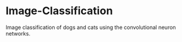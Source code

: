 # Image-Classification
Image classification of dogs and cats using the convolutional neuron networks.
